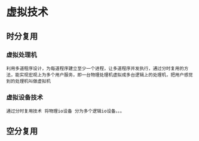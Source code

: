 # 虚拟技术

## 时分复用
### 虚拟处理机
    利用多道程序设计，为每道程序建立至少一个进程，让多道程序并发执行，通过分时复用的方法，能实现宏观上为多个用户服务，即一台物理处理机虚拟成多台逻辑上的处理机，把用户感觉到的处理机叫做虚拟机

### 虚拟设备技术

    通过分时复用技术 将物理io设备 分为多个逻辑io设备。。。

## 空分复用

